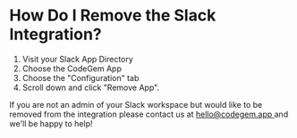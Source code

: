 # How Do I Remove the Slack Integration?

1. Visit your Slack App Directory
2. Choose the CodeGem App
3. Choose the "Configuration" tab
4. Scroll down and click "Remove App".

If you are not an admin of your Slack workspace but would like to be removed from the integration please contact us at [hello@codegem.app ](mailto:hello@codegem.app)and we'll be happy to help!
